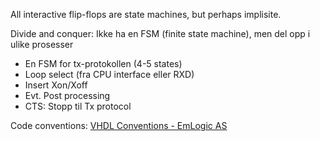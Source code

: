 All interactive flip-flops are state machines, but perhaps implisite.

Divide and conquer: Ikke ha en FSM (finite state machine), men del opp i ulike prosesser
- En FSM for tx-protokollen (4-5 states)
- Loop select (fra CPU interface eller RXD)
- Insert Xon/Xoff
- Evt. Post processing 
- CTS: Stopp til Tx protocol

Code conventions: [VHDL Conventions - EmLogic AS](https://emlogic.no/vhdl-conventions/)